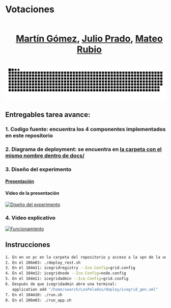 # Votaciones 

<div id="user-content-toc">
  <ul align="center">
    <summary><h1 style="display: inline-block"><a href="https://github.com/Electromayonaise">Martín Gómez</a>, <a href="https://github.com/jul109">Julio Prado</a>, <a href="https://github.com/MateoRAR">Mateo Rubio</a></h1></summary>
  </ul>
</div>

<div align="center">
  <img src="https://github.com/Electromayonaise/Electromayonaise/blob/main/Assets/github-contribution-grid-snake%20blacktest(1).svg" alt="snake" />
</div>

## Entregables tarea avance:
### 1. Codigo fuente: encuentra los 4 componentes implementados en este repositorio
### 2. Diagrama de deployment: se encuentra en [la carpeta con el mismo nombre dentro de docs/](https://github.com/jul109/votaciones/tree/main/docs/DeploymentDiagram)
### 3. Diseño del experimento
#### [Presentación](https://github.com/jul109/votaciones/blob/main/docs/Presentacion%20Diseño%20Experimento.pdf)
#### Video de la presentación
[![Diseño del experimento](https://img.youtube.com/vi/_amL15bWQNs/0.jpg)](https://youtu.be/_amL15bWQNs)
### 4. Video explicativo
[![Funcionamiento](https://img.youtube.com/vi/JXbvOTVATgM/0.jpg)](https://youtu.be/JXbvOTVATgM)

## Instrucciones

```bash
1. En en un pc en la carpeta del repositorio y acceso a la vpn de la universidad: ./deploy.sh
2. En el 206m03: ./deploy_rest.sh
3. En el 104m11: icegridregistry --Ice.Config=grid.config
4. En el 104m12: icegridnode --Ice.Config=node.config
5. En el 104m11: icegridadmin --Ice.Config=grid.config
6. Después de que icegridadmin abre una terminal: 
   application add "/home/swarch/LosPelados/deploy/icegrid_gen.xml"
7. En el 104m10: ./run.sh
8. En el 206m03: ./run_app.sh 
```

